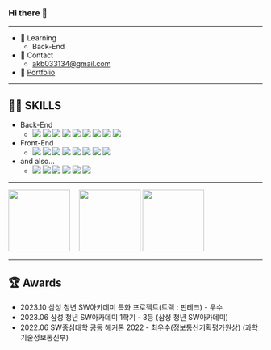 ### Hi there 👋
___

- 🌱 Learning
  - Back-End
- 💬 Contact
  - akb033134@gmail.com
- 👀 [Portfolio](https://www.notion.so/e055d421fedc460c9f7ade21dd81ad1b)

 ___
 ## 👨‍💻 SKILLS

- Back-End
  - <img src="https://img.shields.io/badge/Java-007396?style=flat&logo=OpenJDK&logoColor=white"/> <img src="https://img.shields.io/badge/Spring Boot-6DB33F?style=flat&logo=springboot&logoColor=white"/> <img src="https://img.shields.io/badge/Spring Security-6DB33F?style=flat&logo=springsecurity&logoColor=white"/> <img src="https://img.shields.io/badge/MySql-4479A1?style=flat&logo=mysql&logoColor=white"/> <img src="https://img.shields.io/badge/JPA-6DB33F?style=flat&logo=&logoColor=white"/> <img src="https://img.shields.io/badge/MyBatis-6DB33F?style=flat&logo=&logoColor=white"/> <img src="https://img.shields.io/badge/Elasticstack-005571?style=flat&logo=elasticstack&logoColor=white"/> <img src="https://img.shields.io/badge/FastApi-009688?style=flat&logo=fastapi&logoColor=white"/> <img src="https://img.shields.io/badge/Redis-DC382D?style=flat&logo=redis&logoColor=white"/>
- Front-End
  - <img src="https://img.shields.io/badge/Type Script-3178C6?style=flat&logo=typescript&logoColor=white"/> <img src="https://img.shields.io/badge/Java Script-F7DF1E?style=flat&logo=javascript&logoColor=white"/> <img src="https://img.shields.io/badge/React-61DAFB?style=flat&logo=react&logoColor=white"/>  <img src="https://img.shields.io/badge/Recoil-61DAFB?style=flat&logo=react&logoColor=white"/> <img src="https://img.shields.io/badge/Vue.js-4FC08D?style=flat&logo=vuedotjs&logoColor=white"/> <img src="https://img.shields.io/badge/VueX-4FC08D?style=flat&logo=vuedotjs&logoColor=white"/> <img src="https://img.shields.io/badge/ReactQuery-FF4154?style=flat&logo=reactquery&logoColor=white"/> <img src="https://img.shields.io/badge/StyledComponents-DB7093?style=flat&logo=styledcomponents&logoColor=white"/> 
- and also...
  - <img src="https://img.shields.io/badge/HyperLedger Fabric-2F3134?style=flat&logo=hyperledger&logoColor=white"/> <img src="https://img.shields.io/badge/Python-3776AB?style=flat&logo=python&logoColor=white"/> <img src="https://img.shields.io/badge/Amazone EC2-FF9900?style=flat&logo=amazonec2&logoColor=white"/> <img src="https://img.shields.io/badge/Amazon RDS-527FFF?style=flat&logo=amazonrds&logoColor=white"/> <img src="https://img.shields.io/badge/Ubuntu-E95420?style=flat&logo=ubuntu&logoColor=white"/> <img src="https://img.shields.io/badge/Docker-2496ED?style=flat&logo=docker&logoColor=white"/>

<!--
**qkdk/qkdk** is a ✨ _special_ ✨ repository because its `README.md` (this file) appears on your GitHub profile.

Here are some ideas to get you started:

- 🔭 I’m currently working on ...
- 🌱 I’m currently learning ...
- 👯 I’m looking to collaborate on ...
- 🤔 I’m looking for help with ...
- 💬 Ask me about ...
- 📫 How to reach me: ...
- 😄 Pronouns: ...
- ⚡ Fun fact: ...
-->

---
    
<!-- ![Anurag's GitHub stats](https://github-readme-stats.vercel.app/api?username=qkdk&show_icons=true&theme=default)
-->
<img style="height:122px;" src="http://mazassumnida.wtf/api/v2/generate_badge?boj=akb0331"/>&emsp;
<img style="height:122px;" src="https://github-readme-stats.vercel.app/api?username=qkdk&show_icons=true&theme=buefy&line_height=21"/>
<img style="height:122px;" src="https://github-readme-stats.vercel.app/api/top-langs/?username=qkdk&exclude_repo=PyTorch&layout=compact" />

--- 
## 🏆 Awards
- 2023.10     삼성 청년 SW아카데미 특화 프로젝트(트랙 : 핀테크) - 우수
- 2023.06     삼성 청년 SW아카데미 1학기 - 3등  (삼성 청년 SW아카데미)
- 2022.06     SW중심대학 공동 해커톤 2022 - 최우수(정보통신기획평가원상) (과학기술정보통신부)
